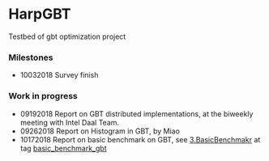 HarpGBT
========
Testbed of gbt optimization project

### Milestones

+ 10032018    Survey finish

### Work in progress

+ 09192018    Report on GBT distributed implementations, at the biweekly meeting with Intel Daal Team.
+ 09262018    Report on Histogram in GBT, by Miao
+ 10172018    Report on basic benchmark on GBT, see [3.BasicBenchmakr](run/3.BasicBenchmark) at tag [basic_benchmark_gbt](https://github.iu.edu/pengb/gbt-test/tree/basic_benchmark_gbt)
